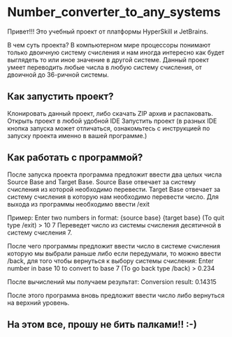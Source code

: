 # Number_converter_to_any_systems

Привет!!! Это учебный проект от платформы HyperSkill и JetBrains.

В чем суть проекта? В компьютерном мире процессоры понимают только двоичную систему счисления и нам иногда интересно как будет выглядеть то или иное значение в другой системе.
Данный проект умеет переводить любые числа в любую систему счисления, от двоичной до 36-ричной системы.

## Как запустить проект?

Клонировать данный проект, либо скачать ZIP архив и распаковать.
Открыть проект в любой удобной IDE
Запустить проект (в разных IDE кнопка запуска может отличаться, ознакомьтесь с инструкцией по запуску проекта именно в вашей программе.)

## Как работать с программой?

После запуска проекта программа предложит ввести два целых числа Source Base and Target Base. 
Source Base отвечает за систему счисления из которой необходимо перевести.
Target Base отвечает за систему счисления в которую нам необходимо перевести число.
Для выхода из программы необходимо ввести /exit

Пример:
Enter two numbers in format: {source base} {target base} (To quit type /exit) > 10 7
Переведет число из системы счисления десятичной в систему счисления 7.

После чего программы предложит ввести число в системе счисления которую мы выбрали раньше либо если передумали, то можно ввести /back, для того чтобы вернуться к выбору 
системы счисления:
Enter number in base 10 to convert to base 7 (To go back type /back) > 0.234

После вычислений мы получаем результат:
Conversion result: 0.14315

После этого программа вновь предложит ввести число либо вернуться на верхний уровень.

## На этом все, прошу не бить палками!! :-)

